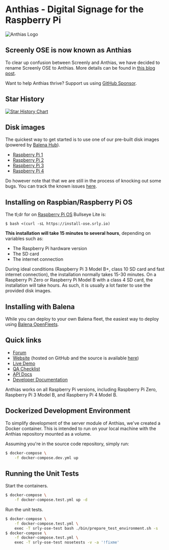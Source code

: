 # Anthias - Digital Signage for the Raspberry Pi

![Anthias Logo](https://github.com/Screenly/Anthias/blob/master/static/img/dark.svg?raw=true  "Anthias Logo")

## Screenly OSE is now known as Anthias

To clear up confusion between Screenly and Anthias, we have decided to rename Screenly OSE to Anthias. More details can be found in [this blog post](https://www.screenly.io/blog/2022/12/06/screenly-ose-now-called-anthias/).

Want to help Anthias thrive? Support us using [GitHub Sponsor](https://github.com/sponsors/Screenly).

## Star History

[![Star History Chart](https://api.star-history.com/svg?repos=Screenly/Anthias&type=Date)](https://star-history.com/#Screenly/Anthias&Date)


## Disk images

The quickest way to get started is to use one of our pre-built disk images (powered by [Balena Hub](https://hub.balena.io/)).

* [Raspberry Pi 1](https://github.com/Screenly/Anthias/releases/download/v0.18.4/2022-11-04-raspberry-pi.zip)
* [Raspberry Pi 2](https://github.com/Screenly/Anthias/releases/download/v0.18.4/2022-11-04-raspberry-pi2.zip)
* [Raspberry Pi 3](https://github.com/Screenly/Anthias/releases/download/v0.18.4/2022-11-04-raspberrypi3.zip)
* [Raspberry Pi 4](https://github.com/Screenly/Anthias/releases/download/v0.18.4/2022-11-04-raspberrypi4-64.zip)

Do however note that that we are still in the process of knocking out some bugs. You can track the known issues [here](https://github.com/Screenly/Anthias/projects/8).


## Installing on Raspbian/Raspberry Pi OS

The tl;dr for on [Raspberry Pi OS](https://www.raspberrypi.com/software/) Bullseye Lite is:

```
$ bash <(curl -sL https://install-ose.srly.io)
```

**This installation will take 15 minutes to several hours**, depending on variables such as:

 * The Raspberry Pi hardware version
 * The SD card
 * The internet connection

During ideal conditions (Raspberry Pi 3 Model B+, class 10 SD card and fast internet connection), the installation normally takes 15-30 minutes. On a Raspberry Pi Zero or Raspberry Pi Model B with a class 4 SD card, the installation will take hours. As such, it is usually a lot faster to use the provided disk images.

## Installing with Balena

While you can deploy to your own Balena fleet, the easiest way to deploy using [Balena OpenFleets](https://hub.balena.io/organizations/screenly_ose/fleets).

## Quick links

 * [Forum](https://forums.screenly.io/c/screenly-ose)
 * [Website](https://anthias.screenly.io) (hosted on GitHub and the source is available [here](https://github.com/Screenly/Anthias/tree/gh-pages))
 * [Live Demo](https://ose.demo.screenlyapp.com/)
 * [QA Checklist](https://github.com/Screenly/Anthias/blob/master/docs/qa-checklist.md)
 * [API Docs](https://ose.demo.screenlyapp.com/api/docs/)
 * [Developer Documentation](https://github.com/Screenly/Anthias/blob/master/docs/developer-documentation.md)

Anthias works on all Raspberry Pi versions, including Raspberry Pi Zero, Raspberry Pi 3 Model B, and Raspberry Pi 4 Model B.

## Dockerized Development Environment

To simplify development of the server module of Anthias, we've created a Docker container. This is intended to run on your local machine with the Anthias repository mounted as a volume.

Assuming you're in the source code repository, simply run:

```bash
$ docker-compose \
    -f docker-compose.dev.yml up
```

## Running the Unit Tests

Start the containers.

```bash
$ docker-compose \
    -f docker-compose.test.yml up -d
```

Run the unit tests.

```bash
$ docker-compose \
    -f docker-compose.test.yml \
    exec -T srly-ose-test bash ./bin/prepare_test_environment.sh -s
$ docker-compose \
    -f docker-compose.test.yml \
    exec -T srly-ose-test nosetests -v -a '!fixme'
```

